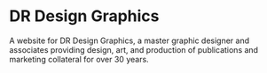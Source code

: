 # DR Design Graphics
A website for DR Design Graphics, a master graphic designer and associates providing design, art, and production of publications and marketing collateral for over 30 years.
